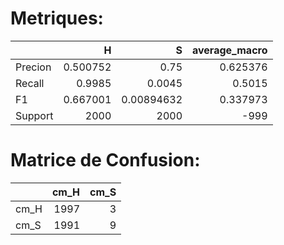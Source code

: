# Metriques:
|         |           H |             S |   average_macro |
|:--------|------------:|--------------:|----------------:|
| Precion |    0.500752 |    0.75       |        0.625376 |
| Recall  |    0.9985   |    0.0045     |        0.5015   |
| F1      |    0.667001 |    0.00894632 |        0.337973 |
| Support | 2000        | 2000          |     -999        |   
   
# Matrice de Confusion:
|      |   cm_H |   cm_S |
|:-----|-------:|-------:|
| cm_H |   1997 |      3 |
| cm_S |   1991 |      9 |